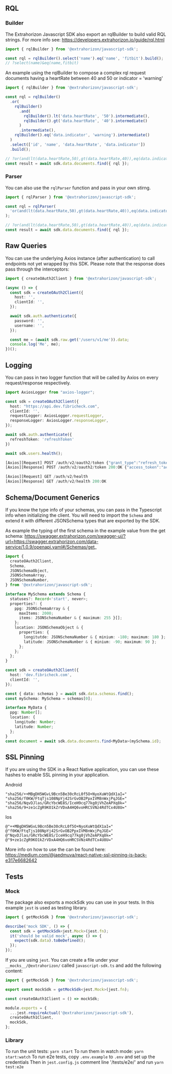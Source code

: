 ## RQL

### Builder

The Extrahorizon Javascript SDK also export an rqlBuilder to build valid RQL strings. For more info see: https://developers.extrahorizon.io/guide/rql.html

```ts
import { rqlBuilder } from '@extrahorizon/javascript-sdk';

const rql = rqlBuilder().select('name').eq('name', 'fitbit').build();
// ?select(name)&eq(name,fitbit)
```

An example using the rqlBuilder to compose a complex rql request documents having a heartRate between 40 and 50 or indicator = 'warning'

```ts
import { rqlBuilder } from '@extrahorizon/javascript-sdk';

const rql = rqlBuilder()
  .or(
    rqlBuilder()
      .and(
        rqlBuilder().lt('data.heartRate', '50').intermediate(),
        rqlBuilder().gt('data.heartRate', '40').intermediate()
      )
      .intermediate(),
    rqlBuilder().eq('data.indicator', 'warning').intermediate()
  )
  .select(['id', 'name', 'data.heartRate', 'data.indicator'])
  .build();

// ?or(and(lt(data.heartRate,50),gt(data.heartRate,40)),eq(data.indicator,warning))&select(id,name,data.heartRate,data.indicator)
const result = await sdk.data.documents.find({ rql });
```

### Parser

You can also use the `rqlParser` function and pass in your own stirng.

```ts
import { rqlParser } from '@extrahorizon/javascript-sdk';

const rql = rqlParser(
  'or(and(lt(data.heartRate,50),gt(data.heartRate,40)),eq(data.indicator,warning))&select(id,name,data.heartRate,data.indicator)'
);

// ?or(and(lt(data.heartRate,50),gt(data.heartRate,40)),eq(data.indicator,warning))&select(id,name,data.heartRate,data.indicator)
const result = await sdk.data.documents.find({ rql });
```

## Raw Queries

You can use the underlying Axios instance (after authentication) to call endpoints not yet wrapped by this SDK. Please note that the response does pass through the interceptors:

```ts
import { createOAuth2Client } from '@extrahorizon/javascript-sdk';

(async () => {
  const sdk = createOAuth2Client({
    host: '',
    clientId: '',
  });

  await sdk.auth.authenticate({
    password: '',
    username: '',
  });

  const me = (await sdk.raw.get('/users/v1/me')).data;
  console.log('Me', me);
})();
```

## Logging

You can pass in two logger function that will be called by Axios on every request/response respectively.

```ts
import AxiosLogger from "axios-logger";

const sdk = createOAuth2Client({
  host: "https://api.dev.fibricheck.com",
  clientId: '',
  requestLogger: AxiosLogger.requestLogger,
  responseLogger: AxiosLogger.responseLogger,
});

await sdk.auth.authenticate({
  refreshToken: 'refreshToken'
})

await sdk.users.health();

[Axios][Request] POST /auth/v2/oauth2/token {"grant_type":"refresh_token","refresh_token":"refreshToken"}
[Axios][Response] POST /auth/v2/oauth2/token 200:OK {"access_token":"accessToken","token_type":"bearer","expires_in":299.999,"refresh_token":"refreshToken","user_id":"userId","application_id":"applicationId"}

[Axios][Request] GET /auth/v2/health
[Axios][Response] GET /auth/v2/health 200:OK

```

## Schema/Document Generics

If you know the type info of your schemas, you can pass in the Typescript info when initializing the client. You will need to import the `Schema` and extend it with different JSONSchema types that are exported by the SDK.

As example the typing of the first schema in the example value from the get schema: https://swagger.extrahorizon.com/swagger-ui/?url=https://swagger.extrahorizon.com/data-service/1.0.9/openapi.yaml#/Schemas/get_

```ts
import {
  createOAuth2Client,
  Schema,
  JSONSchemaObject,
  JSONSchemaArray,
  JSONSchemaNumber,
} from '@extrahorizon/javascript-sdk';

interface MySchema extends Schema {
  statuses?: Record<'start', never>;
  properties?: {
    ppg: JSONSchemaArray & {
      maxItems: 2000;
      items: JSONSchemaNumber & { maximum: 255 }[];
    };
    location: JSONSchemaObject & {
      properties: {
        longitutde: JSONSchemaNumber & { minium: -180; maximum: 180 };
        latitude: JSONSchemaNumber & { minium: -90; maximum: 90 };
      };
    };
  };
}

const sdk = createOAuth2Client({
  host: 'dev.fibricheck.com',
  clientId: '',
});

const { data: schemas } = await sdk.data.schemas.find();
const mySchema: MySchema = schemas[0];

interface MyData {
  ppg: Number[];
  location: {
    longitude: Number;
    latitude: Number;
  };
}
const document = await sdk.data.documents.find<MyData>(mySchema.id);
```

## SSL Pinning

If you are using the SDK in a React Native application, you can use these hashes to enable SSL pinning in your application.

Android

```
"sha256/++MBgDH5WGvL9Bcn5Be30cRcL0f5O+NyoXuWtQdX1aI="
"sha256/f0KW/FtqTjs108NpYj42SrGvOB2PpxIVM8nWxjPqJGE="
"sha256/NqvDJlas/GRcYbcWE8S/IceH9cq77kg0jVhZeAPXq8k="
"sha256/9+ze1cZgR9KO1kZrVDxA4HQ6voHRCSVNz4RdTCx4U8U="
```

Ios

```
@"++MBgDH5WGvL9Bcn5Be30cRcL0f5O+NyoXuWtQdX1aI="
@"f0KW/FtqTjs108NpYj42SrGvOB2PpxIVM8nWxjPqJGE="
@"NqvDJlas/GRcYbcWE8S/IceH9cq77kg0jVhZeAPXq8k="
@"9+ze1cZgR9KO1kZrVDxA4HQ6voHRCSVNz4RdTCx4U8U="
```

More info on how to use the can be found here: https://medium.com/@jaedmuva/react-native-ssl-pinning-is-back-e317e6682642

## Tests

### Mock

The package also exports a mockSdk you can use in your tests. In this example `jest` is used as testing library.

```ts
import { getMockSdk } from '@extrahorizon/javascript-sdk';

describe('mock SDK', () => {
  const sdk = getMockSdk<jest.Mock>(jest.fn);
  it('should be valid mock', async () => {
    expect(sdk.data).toBeDefined();
  });
});
```

If you are using `jest`. You can create a file under your `__mocks__/@extrahorizon/` called `javascript-sdk.ts` and add the following content:

```ts
import { getMockSdk } from '@extrahorizon/javascript-sdk';

export const mockSdk = getMockSdk<jest.Mock>(jest.fn);

const createOAuth1Client = () => mockSdk;

module.exports = {
  ...jest.requireActual('@extrahorizon/javascript-sdk'),
  createOAuth1Client,
  mockSdk,
};
```

### Library

To run the unit tests: `yarn start`
To run them in watch mode: `yarn start:watch`
To run e2e tests, copy `.env.example` to `.env` and set up the credentials
Then in `jest.config.js` comment line '/tests/e2e/' and run `yarn test:e2e`
